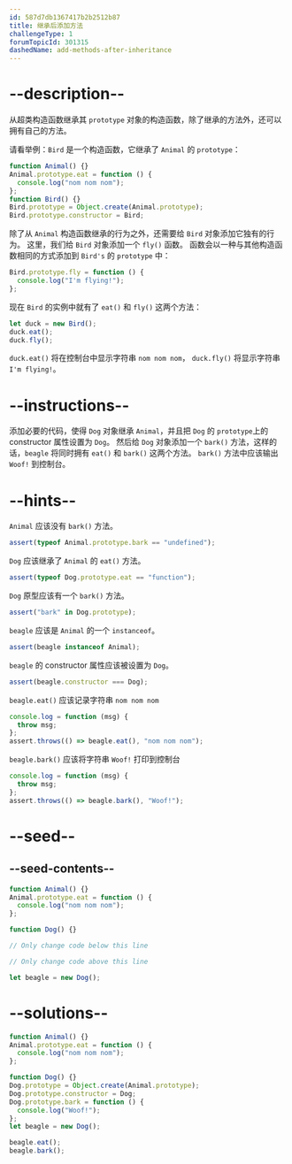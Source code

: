 ```yaml
---
id: 587d7db1367417b2b2512b87
title: 继承后添加方法
challengeType: 1
forumTopicId: 301315
dashedName: add-methods-after-inheritance
---
```


# --description--

从超类构造函数继承其 `prototype` 对象的构造函数，除了继承的方法外，还可以拥有自己的方法。

请看举例：`Bird` 是一个构造函数，它继承了 `Animal` 的 `prototype`：

```js
function Animal() {}
Animal.prototype.eat = function () {
  console.log("nom nom nom");
};
function Bird() {}
Bird.prototype = Object.create(Animal.prototype);
Bird.prototype.constructor = Bird;
```

除了从 `Animal` 构造函数继承的行为之外，还需要给 `Bird` 对象添加它独有的行为。 这里，我们给 `Bird` 对象添加一个 `fly()` 函数。 函数会以一种与其他构造函数相同的方式添加到 `Bird's` 的 `prototype` 中：

```js
Bird.prototype.fly = function () {
  console.log("I'm flying!");
};
```

现在 `Bird` 的实例中就有了 `eat()` 和 `fly()` 这两个方法：

```js
let duck = new Bird();
duck.eat();
duck.fly();
```

`duck.eat()` 将在控制台中显示字符串 `nom nom nom`， `duck.fly()` 将显示字符串 `I'm flying!`。

# --instructions--

添加必要的代码，使得 `Dog` 对象继承 `Animal`，并且把 `Dog` 的 `prototype`上的 constructor 属性设置为 `Dog`。 然后给 `Dog` 对象添加一个 `bark()` 方法，这样的话，`beagle` 将同时拥有 `eat()` 和 `bark()` 这两个方法。 `bark()` 方法中应该输出 `Woof!` 到控制台。

# --hints--

`Animal` 应该没有 `bark()` 方法。

```js
assert(typeof Animal.prototype.bark == "undefined");
```

`Dog` 应该继承了 `Animal` 的 `eat()` 方法。

```js
assert(typeof Dog.prototype.eat == "function");
```

`Dog` 原型应该有一个 `bark()` 方法。

```js
assert("bark" in Dog.prototype);
```

`beagle` 应该是 `Animal` 的一个 `instanceof`。

```js
assert(beagle instanceof Animal);
```

`beagle` 的 constructor 属性应该被设置为 `Dog`。

```js
assert(beagle.constructor === Dog);
```

`beagle.eat()` 应该记录字符串 `nom nom nom`

```js
console.log = function (msg) {
  throw msg;
};
assert.throws(() => beagle.eat(), "nom nom nom");
```

`beagle.bark()` 应该将字符串 `Woof!` 打印到控制台

```js
console.log = function (msg) {
  throw msg;
};
assert.throws(() => beagle.bark(), "Woof!");
```

# --seed--

## --seed-contents--

```js
function Animal() {}
Animal.prototype.eat = function () {
  console.log("nom nom nom");
};

function Dog() {}

// Only change code below this line

// Only change code above this line

let beagle = new Dog();
```

# --solutions--

```js
function Animal() {}
Animal.prototype.eat = function () {
  console.log("nom nom nom");
};

function Dog() {}
Dog.prototype = Object.create(Animal.prototype);
Dog.prototype.constructor = Dog;
Dog.prototype.bark = function () {
  console.log("Woof!");
};
let beagle = new Dog();

beagle.eat();
beagle.bark();
```
